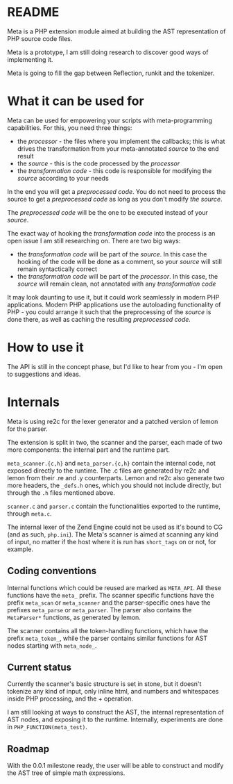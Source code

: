 README
======

Meta is a PHP extension module aimed at building the AST representation
of PHP source code files.

Meta is a prototype, I am still doing research to discover good ways
of implementing it.

Meta is going to fill the gap between Reflection, runkit and the tokenizer.

What it can be used for
=======================

Meta can be used for empowering your scripts with meta-programming
capabilities. For this, you need three things:

  * the *processor* - the files where you implement the callbacks;
  this is what drives the transformation from your meta-annotated
  *source* to the end result
  * the *source* - this is the code processed by the *processor*
  * the *transformation code* - this code is responsible for
  modifying the *source* according to your needs

In the end you will get a *preprocessed code*. You do not need to
process the source to get a *preprocessed code* as long as you
don't modify *the source*.

The *preprocessed code* will be the one to be executed instead of
your *source*.

The exact way of hooking the *transformation code* into the process
is an open issue I am still researching on. There are two big ways:

  * the *transformation code* will be part of the *source*. In
  this case the hooking of the code will be done as a comment, so
  your *source* will still remain syntactically correct
  * the *transformation code* will be part of the *processor*.
  In this case, the *source* will remain clean, not annotated with
  any *transformation code*

It may look daunting to use it, but it could work seamlessly in modern
PHP applications. Modern PHP applications use the autoloading
functionality of PHP - you could arrange it such that the preprocessing
of the *source* is done there, as well as caching the resulting
*preprocessed code*.

How to use it
=============

The API is still in the concept phase, but I'd like to hear from
you - I'm open to suggestions and ideas.


Internals
=========

Meta is using re2c for the lexer generator and a patched version of lemon
for the parser.

The extension is split in two, the scanner and the parser, each made
of two more components: the internal part and the runtime part.

`meta_scanner.{c,h}` and `meta_parser.{c,h}` contain the internal code,
not exposed directly to the runtime. The .c files are generated by
re2c and lemon from their .re and .y counterparts. Lemon and re2c
also generate two more headers, the `_defs.h` ones, which you
should not include directly, but through the `.h` files mentioned above.

`scanner.c` and `parser.c` contain the functionalities exported to the
runtime, through `meta.c`.

The internal lexer of the Zend Engine could not be used as it's bound
to CG (and as such, `php.ini`). The Meta's scanner is aimed at scanning
any kind of input, no matter if the host where it is run has `short_tags`
on or not, for example.

Coding conventions
------------------

Internal functions which could be reused are marked as `META_API`. All
these functions have the `meta_` prefix. The scanner specific
functions have the prefix `meta_scan` or `meta_scanner` and the
parser-specific ones have the prefixes `meta_parse` or `meta_parser`.
The parser also contains the `MetaParser*` functions, as generated
by lemon.

The scanner contains all the token-handling functions, which have
the prefix `meta_token_`, while the parser contains similar functions
for AST nodes starting with `meta_node_`.

Current status
--------------

Currently the scanner's basic structure is set in stone, but it doesn't
tokenize any kind of input, only inline html, and numbers and whitespaces
inside PHP processing, and the + operation.

I am still looking at ways to construct the AST, the internal representation
of AST nodes, and exposing it to the runtime. Internally, experiments
are done in `PHP_FUNCTION(meta_test)`.

Roadmap
-------

With the 0.0.1 milestone ready, the user will be able to construct and
modify the AST tree of simple math expressions.
